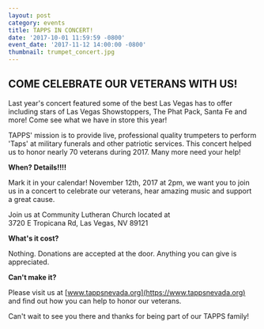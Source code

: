```yaml
---
layout: post
category: events
title: TAPPS IN CONCERT!
date: '2017-10-01 11:59:59 -0800'
event_date: '2017-11-12 14:00:00 -0800'
thumbnail: trumpet_concert.jpg
---
```

## COME CELEBRATE OUR VETERANS WITH US!

Last year's concert featured some of the best Las Vegas has to offer including stars of Las Vegas Showstoppers, The Phat Pack, Santa Fe and more! Come see what we have in store this year!

TAPPS' mission is to provide live, professional quality trumpeters to perform 'Taps' at military funerals and other patriotic services. This concert helped us to honor nearly 70 veterans during 2017. Many more need your help!

**When?  Details!!!!**

Mark it in your calendar!  November 12th, 2017 at 2pm, we want you to join us in a concert to celebrate our veterans, hear amazing music and support a great cause.

Join us at Community Lutheran Church located at<br>
3720 E Tropicana Rd, Las Vegas, NV 89121

**What's it cost?**

Nothing.  Donations are accepted at the door.  Anything you can give is appreciated.

**Can't make it?**

Please visit us at [www.tappsnevada.org](https://www.tappsnevada.org) and find out how you can help to honor our veterans.

Can't wait to see you there and thanks for being part of our TAPPS family!

